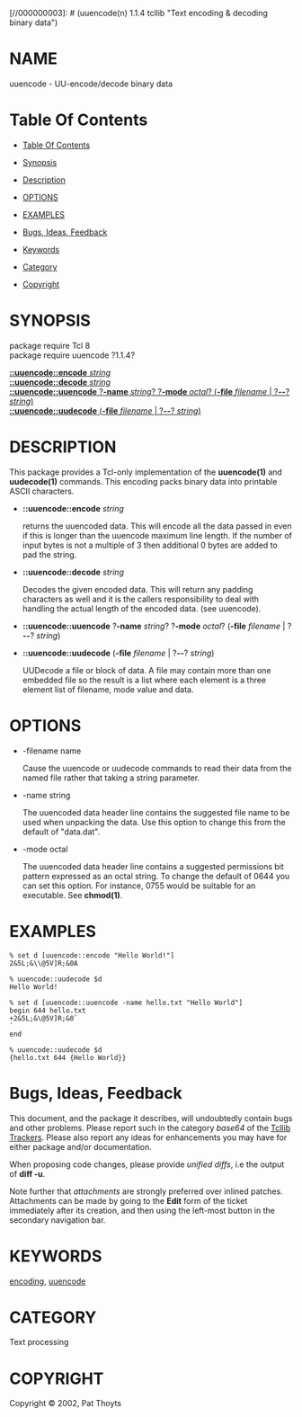 
[//000000001]: # (uuencode - Text encoding & decoding binary data)
[//000000002]: # (Generated from file 'uuencode.man' by tcllib/doctools with format 'markdown')
[//000000003]: # (uuencode(n) 1.1.4 tcllib "Text encoding & decoding binary data")

# NAME

uuencode - UU-encode/decode binary data

# <a name='toc'></a>Table Of Contents

  -  [Table Of Contents](#toc)

  -  [Synopsis](#synopsis)

  -  [Description](#section1)

  -  [OPTIONS](#section2)

  -  [EXAMPLES](#section3)

  -  [Bugs, Ideas, Feedback](#section4)

  -  [Keywords](#keywords)

  -  [Category](#category)

  -  [Copyright](#copyright)

# <a name='synopsis'></a>SYNOPSIS

package require Tcl 8  
package require uuencode ?1.1.4?  

[__::uuencode::encode__ *string*](#1)  
[__::uuencode::decode__ *string*](#2)  
[__::uuencode::uuencode__ ?__-name__ *string*? ?__-mode__ *octal*? (__-file__ *filename* | ?__--__? *string*)](#3)  
[__::uuencode::uudecode__ (__-file__ *filename* | ?__--__? *string*)](#4)  

# <a name='description'></a>DESCRIPTION

This package provides a Tcl-only implementation of the __uuencode(1)__ and
__uudecode(1)__ commands. This encoding packs binary data into printable ASCII
characters.

  - <a name='1'></a>__::uuencode::encode__ *string*

    returns the uuencoded data. This will encode all the data passed in even if
    this is longer than the uuencode maximum line length. If the number of input
    bytes is not a multiple of 3 then additional 0 bytes are added to pad the
    string.

  - <a name='2'></a>__::uuencode::decode__ *string*

    Decodes the given encoded data. This will return any padding characters as
    well and it is the callers responsibility to deal with handling the actual
    length of the encoded data. (see uuencode).

  - <a name='3'></a>__::uuencode::uuencode__ ?__-name__ *string*? ?__-mode__ *octal*? (__-file__ *filename* | ?__--__? *string*)

  - <a name='4'></a>__::uuencode::uudecode__ (__-file__ *filename* | ?__--__? *string*)

    UUDecode a file or block of data. A file may contain more than one embedded
    file so the result is a list where each element is a three element list of
    filename, mode value and data.

# <a name='section2'></a>OPTIONS

  - -filename name

    Cause the uuencode or uudecode commands to read their data from the named
    file rather that taking a string parameter.

  - -name string

    The uuencoded data header line contains the suggested file name to be used
    when unpacking the data. Use this option to change this from the default of
    "data.dat".

  - -mode octal

    The uuencoded data header line contains a suggested permissions bit pattern
    expressed as an octal string. To change the default of 0644 you can set this
    option. For instance, 0755 would be suitable for an executable. See
    __chmod(1)__.

# <a name='section3'></a>EXAMPLES

    % set d [uuencode::encode "Hello World!"]
    2&5L;&\\@5V]R;&0A

    % uuencode::uudecode $d
    Hello World!

    % set d [uuencode::uuencode -name hello.txt "Hello World"]
    begin 644 hello.txt
    +2&5L;&\@5V]R;&0`
    `
    end

    % uuencode::uudecode $d
    {hello.txt 644 {Hello World}}

# <a name='section4'></a>Bugs, Ideas, Feedback

This document, and the package it describes, will undoubtedly contain bugs and
other problems. Please report such in the category *base64* of the [Tcllib
Trackers](http://core.tcl.tk/tcllib/reportlist). Please also report any ideas
for enhancements you may have for either package and/or documentation.

When proposing code changes, please provide *unified diffs*, i.e the output of
__diff -u__.

Note further that *attachments* are strongly preferred over inlined patches.
Attachments can be made by going to the __Edit__ form of the ticket immediately
after its creation, and then using the left-most button in the secondary
navigation bar.

# <a name='keywords'></a>KEYWORDS

[encoding](../../../../index.md#encoding),
[uuencode](../../../../index.md#uuencode)

# <a name='category'></a>CATEGORY

Text processing

# <a name='copyright'></a>COPYRIGHT

Copyright &copy; 2002, Pat Thoyts
